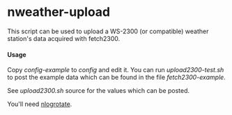 nweather-upload
===============

This script can be used to upload a WS-2300 (or compatible) weather station's
data acquired with fetch2300.

#### Usage

Copy *config-example* to *config* and edit it. You can run *upload2300-test.sh*
to post the example data which can be found in the file *fetch2300-example*.

See *upload2300.sh* source for the values which can be posted.

You'll need [nlogrotate](https://github.com/nonoo/nlogrotate).
